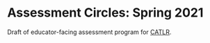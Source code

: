 # Assessment Circles: Spring 2021 
  
Draft of educator-facing assessment program for [CATLR](learning.northeastern.edu). 
